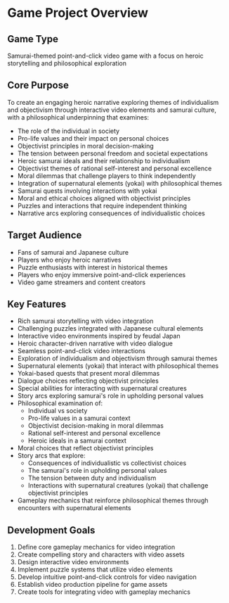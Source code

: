 # Game Project Overview

## Game Type
Samurai-themed point-and-click video game with a focus on heroic storytelling and philosophical exploration

## Core Purpose
To create an engaging heroic narrative exploring themes of individualism and objectivism through interactive video elements and samurai culture, with a philosophical underpinning that examines:
- The role of the individual in society
- Pro-life values and their impact on personal choices
- Objectivist principles in moral decision-making
- The tension between personal freedom and societal expectations
- Heroic samurai ideals and their relationship to individualism
- Objectivist themes of rational self-interest and personal excellence
- Moral dilemmas that challenge players to think independently
- Integration of supernatural elements (yokai) with philosophical themes
- Samurai quests involving interactions with yokai
- Moral and ethical choices aligned with objectivist principles
- Puzzles and interactions that require independent thinking
- Narrative arcs exploring consequences of individualistic choices

## Target Audience
- Fans of samurai and Japanese culture
- Players who enjoy heroic narratives
- Puzzle enthusiasts with interest in historical themes
- Players who enjoy immersive point-and-click experiences
- Video game streamers and content creators

## Key Features
- Rich samurai storytelling with video integration
- Challenging puzzles integrated with Japanese cultural elements
- Interactive video environments inspired by feudal Japan
- Heroic character-driven narrative with video dialogue
- Seamless point-and-click video interactions
- Exploration of individualism and objectivism through samurai themes
- Supernatural elements (yokai) that interact with philosophical themes
- Yokai-based quests that present moral dilemmas
- Dialogue choices reflecting objectivist principles
- Special abilities for interacting with supernatural creatures
- Story arcs exploring samurai's role in upholding personal values
- Philosophical examination of:
  * Individual vs society
  * Pro-life values in a samurai context
  * Objectivist decision-making in moral dilemmas
  * Rational self-interest and personal excellence
  * Heroic ideals in a samurai context
- Moral choices that reflect objectivist principles
- Story arcs that explore:
  * Consequences of individualistic vs collectivist choices
  * The samurai's role in upholding personal values
  * The tension between duty and individualism
  * Interactions with supernatural creatures (yokai) that challenge objectivist principles
- Gameplay mechanics that reinforce philosophical themes through encounters with supernatural elements

## Development Goals
1. Define core gameplay mechanics for video integration
2. Create compelling story and characters with video assets
3. Design interactive video environments
4. Implement puzzle systems that utilize video elements
5. Develop intuitive point-and-click controls for video navigation
6. Establish video production pipeline for game assets
7. Create tools for integrating video with gameplay mechanics
